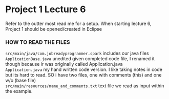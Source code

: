 # Project 1 Lecture 6
Refer to the outter most read me for a setup. When starting lecture 6, Project 1 should be opened/created in Eclipse

### HOW TO READ THE FILES
`src/main/java/com.jobreadyprogrammer.spark` includes our java files<br>
`ApplicationBase.java` unedited given completed code file, I renamed it though because ir was originally called Application.java<br>
`Application.java` my hand written code version. I like taking notes in code but its hard to read. SO i have two files, one with comments (this) and one w/o (base file)<br>
`src/main/resources/name_and_comments.txt` text file we read as input within the example.<br>